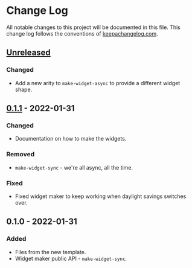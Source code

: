 # Change Log
All notable changes to this project will be documented in this file. This change log follows the conventions of [keepachangelog.com](http://keepachangelog.com/).

## [Unreleased]
### Changed
- Add a new arity to `make-widget-async` to provide a different widget shape.

## [0.1.1] - 2022-01-31
### Changed
- Documentation on how to make the widgets.

### Removed
- `make-widget-sync` - we're all async, all the time.

### Fixed
- Fixed widget maker to keep working when daylight savings switches over.

## 0.1.0 - 2022-01-31
### Added
- Files from the new template.
- Widget maker public API - `make-widget-sync`.

[Unreleased]: https://sourcehost.site/your-name/good-vibes/compare/0.1.1...HEAD
[0.1.1]: https://sourcehost.site/your-name/good-vibes/compare/0.1.0...0.1.1
